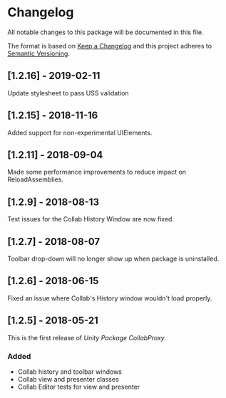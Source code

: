 ﻿# Changelog
All notable changes to this package will be documented in this file.

The format is based on [Keep a Changelog](http://keepachangelog.com/en/1.0.0/)
and this project adheres to [Semantic Versioning](http://semver.org/spec/v2.0.0.html).

## [1.2.16] - 2019-02-11
Update stylesheet to pass USS validation

## [1.2.15] - 2018-11-16
Added support for non-experimental UIElements.

## [1.2.11] - 2018-09-04
Made some performance improvements to reduce impact on ReloadAssemblies.

## [1.2.9] - 2018-08-13
Test issues for the Collab History Window are now fixed.

## [1.2.7] - 2018-08-07
Toolbar drop-down will no longer show up when package is uninstalled.

## [1.2.6] - 2018-06-15
Fixed an issue where Collab's History window wouldn't load properly.

## [1.2.5] - 2018-05-21
This is the first release of *Unity Package CollabProxy*.

### Added
- Collab history and toolbar windows
- Collab view and presenter classes
- Collab Editor tests for view and presenter
